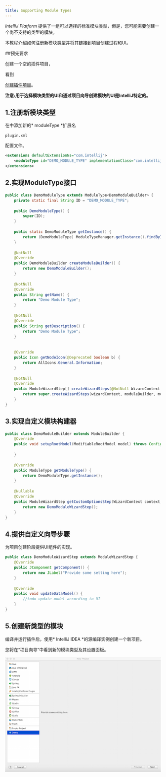 ```yaml
---
title: Supporting Module Types
---
```


 *IntelliJ Platform* 提供了一组可以选择的标准模块类型，但是，您可能需要创建一个尚不支持的类型的模块。

本教程介绍如何注册新模块类型并将其链接到项目创建过程和UI。


##预先要求


创建一个空的插件项目，

看到

[创建插件项目](/basics/getting_started/creating_plugin_project.md)。


**注意:用于选择模块类型的UI和通过项目向导创建模块的UI是IntelliJ特定的。**


## 1.注册新模块类型


在中添加新的* moduleType *扩展名

`plugin.xml`

配置文件。


```xml
<extensions defaultExtensionNs="com.intellij">
    <moduleType id="DEMO_MODULE_TYPE" implementationClass="com.intellij.tutorials.module.DemoModuleType"/>
</extensions>
```

## 2.实现ModuleType接口



```java
public class DemoModuleType extends ModuleType<DemoModuleBuilder> {
    private static final String ID = "DEMO_MODULE_TYPE";

    public DemoModuleType() {
        super(ID);
    }

    public static DemoModuleType getInstance() {
        return (DemoModuleType) ModuleTypeManager.getInstance().findByID(ID);
    }

    @NotNull
    @Override
    public DemoModuleBuilder createModuleBuilder() {
        return new DemoModuleBuilder();
    }

    @NotNull
    @Override
    public String getName() {
        return "Demo Module Type";
    }

    @NotNull
    @Override
    public String getDescription() {
        return "Demo Module Type";
    }


    @Override
    public Icon getNodeIcon(@Deprecated boolean b) {
        return AllIcons.General.Information;
    }

    @NotNull
    @Override
    public ModuleWizardStep[] createWizardSteps(@NotNull WizardContext wizardContext, @NotNull DemoModuleBuilder moduleBuilder, @NotNull ModulesProvider modulesProvider) {
        return super.createWizardSteps(wizardContext, moduleBuilder, modulesProvider);
    }
}
```

## 3.实现自定义模块构建器


```java
public class DemoModuleBuilder extends ModuleBuilder {
    @Override
    public void setupRootModel(ModifiableRootModel model) throws ConfigurationException {

    }

    @Override
    public ModuleType getModuleType() {
        return DemoModuleType.getInstance();
    }

    @Nullable
    @Override
    public ModuleWizardStep getCustomOptionsStep(WizardContext context, Disposable parentDisposable) {
        return new DemoModuleWizardStep();
    }
}
```

## 4.提供自定义向导步骤


为项目创建阶段提供UI组件的实现。


```java
public class DemoModuleWizardStep extends ModuleWizardStep {
    @Override
    public JComponent getComponent() {
        return new JLabel("Provide some setting here");
    }

    @Override
    public void updateDataModel() {
        //todo update model according to UI
    }
}
```

## 5.创建新类型的模块


编译并运行插件后，使用* IntelliJ IDEA *的源编译实例创建一个新项目。

您将在“项目向导”中看到新的模块类型及其设置面板。


![新模块类型](module_types/img/new_module_type.png)



